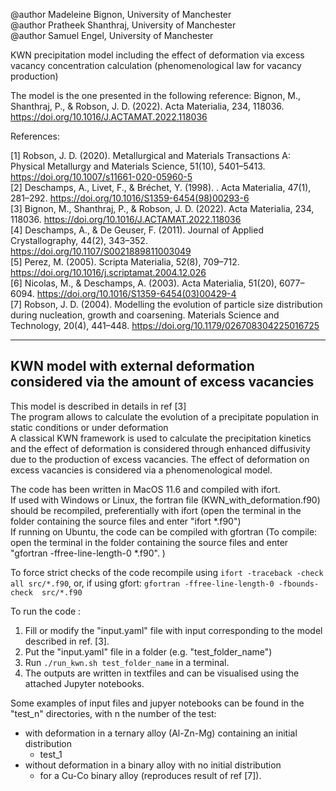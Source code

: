
@author Madeleine Bignon, University of Manchester  
@author Pratheek Shanthraj, University of Manchester  
@author Samuel Engel, University of Manchester  

KWN precipitation model including the effect of deformation via excess vacancy concentration calculation (phenomenological law for vacancy production)  

The model is the one presented in the following reference: 
 Bignon, M., Shanthraj, P., & Robson, J. D. (2022). Acta Materialia, 234, 118036. https://doi.org/10.1016/J.ACTAMAT.2022.118036 

References:   

 [1] Robson, J. D. (2020). Metallurgical and Materials Transactions A: Physical Metallurgy and Materials Science, 51(10), 5401–5413. https://doi.org/10.1007/s11661-020-05960-5  
 [2] Deschamps, A., Livet, F., & Bréchet, Y. (1998). . Acta Materialia, 47(1), 281–292. https://doi.org/10.1016/S1359-6454(98)00293-6  
 [3] Bignon, M., Shanthraj, P., & Robson, J. D. (2022). Acta Materialia, 234, 118036. https://doi.org/10.1016/J.ACTAMAT.2022.118036   
 [4] Deschamps, A., & De Geuser, F. (2011). Journal of Applied Crystallography, 44(2), 343–352. https://doi.org/10.1107/S0021889811003049  
 [5] Perez, M. (2005). Scripta Materialia, 52(8), 709–712. https://doi.org/10.1016/j.scriptamat.2004.12.026  
 [6] Nicolas, M., & Deschamps, A. (2003).  Acta Materialia, 51(20), 6077–6094. https://doi.org/10.1016/S1359-6454(03)00429-4    
 [7] Robson, J. D. (2004). Modelling the evolution of particle size distribution during nucleation, growth and coarsening. Materials Science and Technology, 20(4), 441–448. https://doi.org/10.1179/026708304225016725    

-------------------------------------------------------------------------------------------   
KWN model with external deformation considered via the amount of excess vacancies  
-------------------------------------------------------------------------------------------   
This model is described in details in ref [3]  
The program allows to calculate the evolution of a precipitate population in static conditions or under deformation  
A classical KWN framework is used to calculate the precipitation kinetics and the effect of deformation is considered through enhanced diffusivity due to the production of excess vacancies. 
The effect of deformation on excess vacancies is considered via a phenomenological model.    


The code has been written in MacOS 11.6 and compiled with ifort.   
If used with Windows or Linux, the fortran file (KWN_with_deformation.f90) should be recompiled, preferentially with ifort (open the terminal in the folder containing the source files and enter "ifort *.f90")      
If running on Ubuntu, the code can be compiled with gfortran (To compile: open the terminal in the folder containing the source files and enter "gfortran -ffree-line-length-0 *.f90". )   

To force strict checks of the code recompile using `ifort -traceback -check all src/*.f90`, or, if using gfort: `gfortran -ffree-line-length-0 -fbounds-check  src/*.f90`
  
To run the code :
1. Fill or modify the "input.yaml" file with input corresponding to the model described in ref. [3].
2. Put the "input.yaml" file in a folder (e.g. "test_folder_name")
2. Run `./run_kwn.sh test_folder_name` in a terminal.  
3. The outputs are written in textfiles and can be visualised using the attached Jupyter notebooks.  


Some examples of input files and jupyer notebooks can be found in the "test_n" directories, with n the number of the test: 
- with deformation  in a ternary alloy (Al-Zn-Mg) containing an initial distribution
   - test_1
- without deformation in a binary alloy with no initial distribution
   - for a Cu-Co binary alloy (reproduces result of ref [7]). 
   
